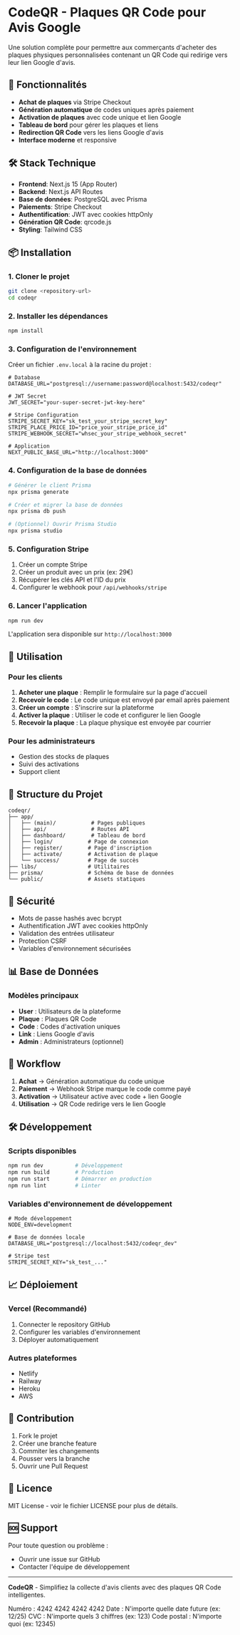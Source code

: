 # CodeQR - Plaques QR Code pour Avis Google

Une solution complète pour permettre aux commerçants d'acheter des plaques physiques personnalisées contenant un QR Code qui redirige vers leur lien Google d'avis.

## 🎯 Fonctionnalités

- **Achat de plaques** via Stripe Checkout
- **Génération automatique** de codes uniques après paiement
- **Activation de plaques** avec code unique et lien Google
- **Tableau de bord** pour gérer les plaques et liens
- **Redirection QR Code** vers les liens Google d'avis
- **Interface moderne** et responsive

## 🛠️ Stack Technique

- **Frontend**: Next.js 15 (App Router)
- **Backend**: Next.js API Routes
- **Base de données**: PostgreSQL avec Prisma
- **Paiements**: Stripe Checkout
- **Authentification**: JWT avec cookies httpOnly
- **Génération QR Code**: qrcode.js
- **Styling**: Tailwind CSS

## 📦 Installation

### 1. Cloner le projet

```bash
git clone <repository-url>
cd codeqr
```

### 2. Installer les dépendances

```bash
npm install
```

### 3. Configuration de l'environnement

Créer un fichier `.env.local` à la racine du projet :

```env
# Database
DATABASE_URL="postgresql://username:password@localhost:5432/codeqr"

# JWT Secret
JWT_SECRET="your-super-secret-jwt-key-here"

# Stripe Configuration
STRIPE_SECRET_KEY="sk_test_your_stripe_secret_key"
STRIPE_PLACE_PRICE_ID="price_your_stripe_price_id"
STRIPE_WEBHOOK_SECRET="whsec_your_stripe_webhook_secret"

# Application
NEXT_PUBLIC_BASE_URL="http://localhost:3000"
```

### 4. Configuration de la base de données

```bash
# Générer le client Prisma
npx prisma generate

# Créer et migrer la base de données
npx prisma db push

# (Optionnel) Ouvrir Prisma Studio
npx prisma studio
```

### 5. Configuration Stripe

1. Créer un compte Stripe
2. Créer un produit avec un prix (ex: 29€)
3. Récupérer les clés API et l'ID du prix
4. Configurer le webhook pour `/api/webhooks/stripe`

### 6. Lancer l'application

```bash
npm run dev
```

L'application sera disponible sur `http://localhost:3000`

## 🚀 Utilisation

### Pour les clients

1. **Acheter une plaque** : Remplir le formulaire sur la page d'accueil
2. **Recevoir le code** : Le code unique est envoyé par email après paiement
3. **Créer un compte** : S'inscrire sur la plateforme
4. **Activer la plaque** : Utiliser le code et configurer le lien Google
5. **Recevoir la plaque** : La plaque physique est envoyée par courrier

### Pour les administrateurs

- Gestion des stocks de plaques
- Suivi des activations
- Support client

## 📁 Structure du Projet

```
codeqr/
├── app/
│   ├── (main)/           # Pages publiques
│   ├── api/              # Routes API
│   ├── dashboard/        # Tableau de bord
│   ├── login/           # Page de connexion
│   ├── register/        # Page d'inscription
│   ├── activate/        # Activation de plaque
│   └── success/         # Page de succès
├── libs/                # Utilitaires
├── prisma/              # Schéma de base de données
└── public/              # Assets statiques
```

## 🔐 Sécurité

- Mots de passe hashés avec bcrypt
- Authentification JWT avec cookies httpOnly
- Validation des entrées utilisateur
- Protection CSRF
- Variables d'environnement sécurisées

## 📊 Base de Données

### Modèles principaux

- **User** : Utilisateurs de la plateforme
- **Plaque** : Plaques QR Code
- **Code** : Codes d'activation uniques
- **Link** : Liens Google d'avis
- **Admin** : Administrateurs (optionnel)

## 🔄 Workflow

1. **Achat** → Génération automatique du code unique
2. **Paiement** → Webhook Stripe marque le code comme payé
3. **Activation** → Utilisateur active avec code + lien Google
4. **Utilisation** → QR Code redirige vers le lien Google

## 🛠️ Développement

### Scripts disponibles

```bash
npm run dev          # Développement
npm run build        # Production
npm run start        # Démarrer en production
npm run lint         # Linter
```

### Variables d'environnement de développement

```env
# Mode développement
NODE_ENV=development

# Base de données locale
DATABASE_URL="postgresql://localhost:5432/codeqr_dev"

# Stripe test
STRIPE_SECRET_KEY="sk_test_..."
```

## 📈 Déploiement

### Vercel (Recommandé)

1. Connecter le repository GitHub
2. Configurer les variables d'environnement
3. Déployer automatiquement

### Autres plateformes

- Netlify
- Railway
- Heroku
- AWS

## 🤝 Contribution

1. Fork le projet
2. Créer une branche feature
3. Commiter les changements
4. Pousser vers la branche
5. Ouvrir une Pull Request

## 📄 Licence

MIT License - voir le fichier LICENSE pour plus de détails.

## 🆘 Support

Pour toute question ou problème :

- Ouvrir une issue sur GitHub
- Contacter l'équipe de développement

---

**CodeQR** - Simplifiez la collecte d'avis clients avec des plaques QR Code intelligentes.

Numéro : 4242 4242 4242 4242
Date : N'importe quelle date future (ex: 12/25)
CVC : N'importe quels 3 chiffres (ex: 123)
Code postal : N'importe quoi (ex: 12345)

<!-- https://g.page/r/CT-HdDt9cRsaEBM/review -->

